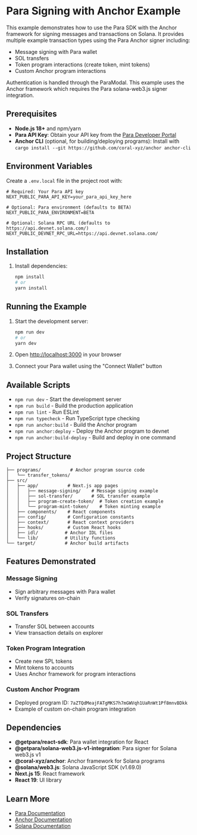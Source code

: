 # Para Signing with Anchor Example

This example demonstrates how to use the Para SDK with the Anchor framework for signing messages and transactions on Solana. It provides multiple example transaction types using the Para Anchor signer including:

- Message signing with Para wallet
- SOL transfers
- Token program interactions (create token, mint tokens)
- Custom Anchor program interactions

Authentication is handled through the ParaModal. This example uses the Anchor framework which requires the Para solana-web3.js signer integration.

## Prerequisites

- **Node.js 18+** and npm/yarn
- **Para API Key**: Obtain your API key from the [Para Developer Portal](https://developer.getpara.com/)
- **Anchor CLI** (optional, for building/deploying programs): Install with `cargo install --git https://github.com/coral-xyz/anchor anchor-cli`

## Environment Variables

Create a `.env.local` file in the project root with:

```env
# Required: Your Para API key
NEXT_PUBLIC_PARA_API_KEY=your_para_api_key_here

# Optional: Para environment (defaults to BETA)
NEXT_PUBLIC_PARA_ENVIRONMENT=BETA

# Optional: Solana RPC URL (defaults to https://api.devnet.solana.com/)
NEXT_PUBLIC_DEVNET_RPC_URL=https://api.devnet.solana.com/
```

## Installation

1. Install dependencies:
   ```bash
   npm install
   # or
   yarn install
   ```

## Running the Example

1. Start the development server:
   ```bash
   npm run dev
   # or
   yarn dev
   ```

2. Open [http://localhost:3000](http://localhost:3000) in your browser

3. Connect your Para wallet using the "Connect Wallet" button

## Available Scripts

- `npm run dev` - Start the development server
- `npm run build` - Build the production application
- `npm run lint` - Run ESLint
- `npm run typecheck` - Run TypeScript type checking
- `npm run anchor:build` - Build the Anchor program
- `npm run anchor:deploy` - Deploy the Anchor program to devnet
- `npm run anchor:build-deploy` - Build and deploy in one command

## Project Structure

```
├── programs/           # Anchor program source code
│   └── transfer_tokens/
├── src/
│   ├── app/           # Next.js app pages
│   │   ├── message-signing/    # Message signing example
│   │   ├── sol-transfer/       # SOL transfer example
│   │   ├── program-create-token/  # Token creation example
│   │   └── program-mint-token/    # Token minting example
│   ├── components/    # React components
│   ├── config/        # Configuration constants
│   ├── context/       # React context providers
│   ├── hooks/         # Custom React hooks
│   ├── idl/          # Anchor IDL files
│   └── lib/          # Utility functions
└── target/           # Anchor build artifacts
```

## Features Demonstrated

### Message Signing
- Sign arbitrary messages with Para wallet
- Verify signatures on-chain

### SOL Transfers
- Transfer SOL between accounts
- View transaction details on explorer

### Token Program Integration
- Create new SPL tokens
- Mint tokens to accounts
- Uses Anchor framework for program interactions

### Custom Anchor Program
- Deployed program ID: `7aZTQdMeajFATgMKS7h7mGWVqh1UaRnWt1Pf8mnvBDkk`
- Example of custom on-chain program integration

## Dependencies

- **@getpara/react-sdk**: Para wallet integration for React
- **@getpara/solana-web3.js-v1-integration**: Para signer for Solana web3.js v1
- **@coral-xyz/anchor**: Anchor framework for Solana programs
- **@solana/web3.js**: Solana JavaScript SDK (v1.69.0)
- **Next.js 15**: React framework
- **React 19**: UI library

## Learn More

- [Para Documentation](https://docs.getpara.com/)
- [Anchor Documentation](https://www.anchor-lang.com/)
- [Solana Documentation](https://docs.solana.com/)
